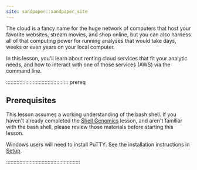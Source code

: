 ```yaml
---
site: sandpaper::sandpaper_site
---
```




The cloud is a fancy name for the huge network of computers that host your favorite websites,
stream movies, and shop online, but you can also harness all of that computing power for
running analyses that would take days, weeks or even years on your local computer.

In this lesson, you'll learn about renting cloud services that fit your analytic needs,
and how to interact with one of those services (AWS) via the command line.

::::::::::::::::::::::::::::::::::::::::::  prereq

## Prerequisites

This lesson assumes a working understanding of the bash shell. If you haven't already completed the [Shell Genomics](https://www.datacarpentry.org/shell-genomics/) lesson, and aren't familiar with the bash shell, please review those materials
before starting this lesson.

Windows users will need to install PuTTY. See the installation instructions in [Setup](https://datacarpentry.org/genomics-workshop/index.html#setup).


::::::::::::::::::::::::::::::::::::::::::::::::::


